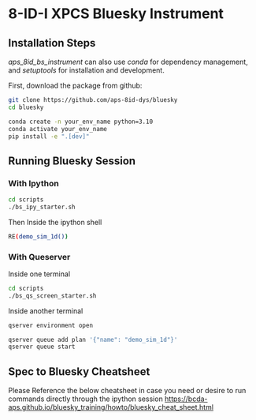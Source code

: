 # 8-ID-I XPCS Bluesky Instrument

## Installation Steps
*aps_8id_bs_instrument* can also use *conda* for dependency management, and
*setuptools* for installation and development.

First, download the package from github:

```bash
git clone https://github.com/aps-8id-dys/bluesky
cd bluesky
```

```bash
conda create -n your_env_name python=3.10
conda activate your_env_name
pip install -e ".[dev]"
```

## Running Bluesky Session
### With Ipython

```bash
cd scripts
./bs_ipy_starter.sh
```

Then Inside the ipython shell

```bash
RE(demo_sim_1d())
```

### With Queserver

Inside one terminal

```bash
cd scripts
./bs_qs_screen_starter.sh
```

Inside another terminal

```bash
qserver environment open
```

```bash
qserver queue add plan '{"name": "demo_sim_1d"}'
qserver queue start
```

## Spec to Bluesky Cheatsheet
Please Reference the below cheatsheet in case you need or desire to run commands directly through the ipython session
https://bcda-aps.github.io/bluesky_training/howto/bluesky_cheat_sheet.html

